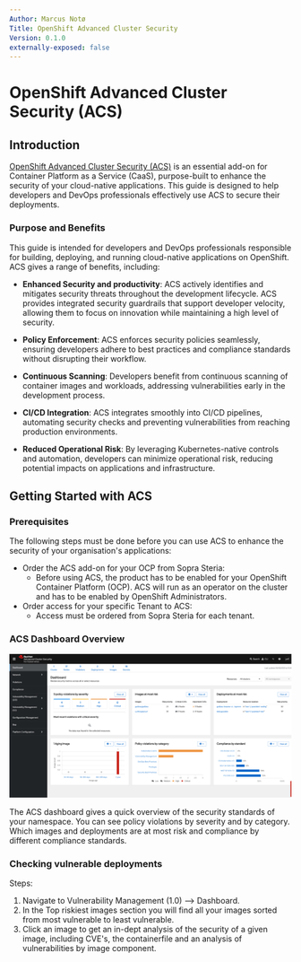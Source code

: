 ```yaml
---
Author: Marcus Notø
Title: OpenShift Advanced Cluster Security
Version: 0.1.0
externally-exposed: false
---
```


# OpenShift Advanced Cluster Security (ACS)

## Introduction

[OpenShift Advanced Cluster Security (ACS)](https://www.redhat.com/en/technologies/cloud-computing/openshift/advanced-cluster-security-kubernetes) is an essential add-on for Container Platform as a Service (CaaS), purpose-built to enhance the security of your cloud-native applications. This guide is designed to help developers and DevOps professionals effectively use ACS to secure their deployments.

### Purpose and Benefits
This guide is intended for developers and DevOps professionals responsible for building, deploying, and running cloud-native applications on OpenShift. ACS gives a range of benefits, including:

- **Enhanced Security and productivity**: ACS actively identifies and mitigates security threats throughout the development lifecycle. ACS provides integrated security guardrails that support developer velocity, allowing them to focus on innovation while maintaining a high level of security.


- **Policy Enforcement**: ACS enforces security policies seamlessly, ensuring developers adhere to best practices and compliance standards without disrupting their workflow.

- **Continuous Scanning**: Developers benefit from continuous scanning of container images and workloads, addressing vulnerabilities early in the development process.

- **CI/CD Integration**: ACS integrates smoothly into CI/CD pipelines, automating security checks and preventing vulnerabilities from reaching production environments.

- **Reduced Operational Risk**: By leveraging Kubernetes-native controls and automation, developers can minimize operational risk, reducing potential impacts on applications and infrastructure.

## Getting Started with ACS

### Prerequisites

The following steps must be done before you can use ACS to enhance the security of your organisation's applications:

* Order the ACS add-on for your OCP from Sopra Steria:
   * Before using ACS, the product has to be enabled for your OpenShift Container Platform (OCP). ACS will run as an operator on the cluster and has to be enabled by OpenShift Administrators.
* Order access for your specific Tenant to ACS:
   * Access must be ordered from Sopra Steria for each tenant.

### ACS Dashboard Overview

![Dashboard Red Hat Advanced Cluster Security.png](../../img/Security/security1.png)

The ACS dashboard gives a quick overview of the security standards of your namespace. You can see policy violations by severity and by category. Which images and deployments are at most risk and compliance by different compliance standards.

### Checking vulnerable deployments

Steps:

1. Navigate to Vulnerability Management (1.0) --> Dashboard.
2. In the Top riskiest images section you will find all your images sorted from most vulnerable to least vulnerable. 
3. Click an image to get an in-dept analysis of the security of a given image, including CVE's, the containerfile and an analysis of vulnerabilities by image component. 



